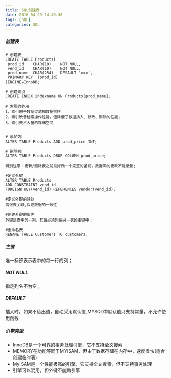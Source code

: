 ```yaml
---
title: SQL创建表
date: 2016-04-29 14:40:38
tags: [SQL]
categories: SQL
---
```

##### 创建表
```
# 创建表
CREATE TABLE Products(
 prod_id	CHAR(10)	NOT NULL,
 vend_id	CHAR(10) 	NOT NULL,
 prod_name	CHAR(254)	DEFAULT 'xxx',
 PRIMARY KEY  (prod_id)
)ENGINE=InnoDB;

# 创建索引
CREATE INDEX indexname ON Products(prod_name);

# 索引的作用
1、索引用于数据过滤和数据排序
2、索引改善检索操作性能，但降低了数据插入、修改、删除的性能；
3、索引要占大量的存储空间


# 添加列
ALTER TABLE Products ADD prod_price INT;

# 删除列
ALTER TABLE Products DROP COLUMN prod_price;

特别注意：更新/删除表之前最好做一个完整的备份，数据库的更改不能撤销;

#定义外键
ALTER TABLE Products
ADD CONSTRAINT vend_id
FOREIGN KEY(vend_id) REFERENCES Vendor(vend_id);

#定义外键的好处
两张表关联,保证数据的一致性

#创建外键的条件
外键是表中的一列，其值必须列在另一表的主键中；

#重命名表
RENAME TABLE Customers TO customers;
```
##### 主键
唯一标识表示表中的每一行的列；
##### NOT NULL
指定列名不为空；
##### DEFAULT
插入时，如果不给出值，自动采用默认值,MYSQL中默认值只支持常量，不允许使用函数
##### 引擎类型
- InnoDB是一个可靠的事务处理引擎，它不支持全文搜索
- MEMORY在功能等同于MYISAM，但由于数据存储在内存中，速度很快(适合创建临时表)
- MyISAM是一个性能极高的引擎，它支持全文搜索，但不支持事务处理
- 引擎可以混用，但外键不能跨引擎


